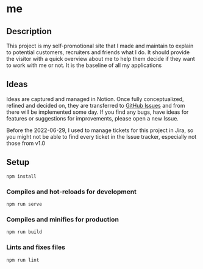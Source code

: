 # me

## Description
This project is my self-promotional site that I made and maintain to
explain to potential customers, recruiters and friends what I do.
It should provide the visitor with a quick overview about me to help
them decide if they want to work with me or not.
It is the baseline of all my applications

## Ideas
Ideas are captured and managed in Notion. Once fully conceptualized, refined
and decided on, they are transferred to [GitHub Issues](https://github.com/maxbethke/me/issues)
and from there will be implemented some day.
If you find any bugs, have ideas for features or suggestions for improvements,
please open a new Issue.

Before the 2022-06-29, I used to manage tickets for this project in Jira, so you might
not be able to find every ticket in the Issue tracker, especially not those from v1.0

## Setup
```
npm install
```

### Compiles and hot-reloads for development
```
npm run serve
```

### Compiles and minifies for production
```
npm run build
```

### Lints and fixes files
```
npm run lint
```
